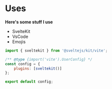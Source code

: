 # Uses

**Here's some stuff I use**

- SvelteKit
- VsCode
- Emojis

```js
import { sveltekit } from '@sveltejs/kit/vite';

/** @type {import('vite').UserConfig} */
const config = {
	plugins: [sveltekit()]
};

export default config;
```

<script>
  import Header from '$lib/components/Header.svelte';
</script>

<Header />